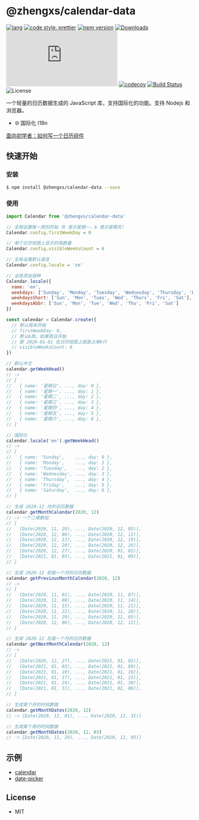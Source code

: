 # @zhengxs/calendar-data

[![lang](https://img.shields.io/badge/lang-typescript-informational)](https://www.typescriptlang.org/)
[![code style: prettier](https://img.shields.io/badge/code_style-prettier-ff69b4.svg?style=flat-square)](https://github.com/prettier/prettier)
[![npm version](https://badge.fury.io/js/%40zhengxs%2Fcalendar-data.svg)](https://www.npmjs.com/package/%40zhengxs%2Fcalendar-data)
[![Downloads](https://img.shields.io/npm/dm/%40zhengxs%2Fcalendar-data.svg)](https://www.npmjs.com/package/%40zhengxs%2Fcalendar-data)
[![Gzip Size](http://img.badgesize.io/https://unpkg.com/@zhengxs/calendar-data/dist/calendar-data.umd.min.js?compression=gzip)](https://unpkg.com/@zhengxs/calendar-data/dist/calendar-data.umd.min.js)
[![codecov](https://codecov.io/gh/zhengxs2018/calendar-data/branch/main/graph/badge.svg?token=JBYVAK2RRG)](https://codecov.io/gh/zhengxs2018/calendar-data)
[![Build Status](https://travis-ci.com/zhengxs2018/calendar-data.svg?branch=main)](https://travis-ci.com/zhengxs2018/calendar-data)
![License](https://img.shields.io/badge/license-MIT-brightgreen.svg)

一个轻量的日历数据生成的 JavaScript 库，支持国际化的功能。支持 Nodejs 和浏览器。

- 🌐 国际化 I18n

[面向初学者：如何写一个日历组件](https://juejin.cn/post/6910585443345235975/)

## 快速开始

### 安装

```bash
$ npm install @zhengxs/calendar-data --save
```

### 使用

```javascript
import Calendar from '@zhengxs/calendar-data'

// 全局设置每一周的开始（0 表示星期一，6 表示星期天）
Calendar.config.firstWeekDay = 0

// 单个日历视图上显示的周数量
Calendar.config.visibleWeeksCount = 6

// 全局设置默认语言
Calendar.config.locale = 'cn'

// 全局添加语种
Calendar.locale({
  name: 'en',
  weekdays: ['Sunday', 'Monday', 'Tuesday', 'Wednesday', 'Thursday', 'Friday', 'Saturday'],
  weekdaysShort: ['Sun', 'Mon', 'Tues', 'Wed', 'Thurs', 'Fri', 'Sat'],
  weekdaysAbbr: ['Sun', 'Mon', 'Tue', 'Wed', 'Thu', 'Fri', 'Sat']
})

const calendar = Calendar.create({
  // 默认周末开始
  // firstWeekDay: 0,
  // 默认6周，如果周日开始
  // 那 2020-01-01 在日历视图上就是占用6行
  // visibleWeeksCount: 6
})

// 默认中文
calendar.getWeekHead()
// ->
// [
//   { name: '星期日', ..., day: 0 },
//   { name: '星期一', ..., day: 1 },
//   { name: '星期二', ..., day: 2 },
//   { name: '星期三', ..., day: 3 },
//   { name: '星期四', ..., day: 4 },
//   { name: '星期五', ..., day: 5 },
//   { name: '星期六', ..., day: 6 },
// ]

// 国际化
calendar.locale('en').getWeekHead()
// ->
// [
//   { name: 'Sunday',    ..., day: 0 },
//   { name: 'Monday',    ..., day: 1 },
//   { name: 'Tuesday',   ..., day: 2 },
//   { name: 'Wednesday', ..., day: 3 },
//   { name: 'Thursday',  ..., day: 4 },
//   { name: 'Friday',    ..., day: 5 },
//   { name: 'Saturday',  ..., day: 6 },
// ]

// 生成 2020-12 月的日历数据
calendar.getMonthCalendar(2020, 12)
// -> 一个二维数组
// [
//   [Date(2020, 11, 29), ..., Date(2020, 12, 05)],
//   [Date(2020, 12, 06), ..., Date(2020, 12, 12)],
//   [Date(2020, 12, 13), ..., Date(2020, 12, 19)],
//   [Date(2020, 12, 20), ..., Date(2020, 12, 26)],
//   [Date(2020, 12, 27), ..., Date(2020, 01, 02)],
//   [Date(2021, 01, 03), ..., Date(2021, 01, 09)],
// ]

// 生成 2020-12 前面一个月的日历数据
calendar.getPreviousMonthCalendar(2020, 12)
// ->
// [
//   [Date(2020, 11, 01), ..., Date(2020, 11, 07)],
//   [Date(2020, 11, 08), ..., Date(2020, 11, 14)],
//   [Date(2020, 11, 15), ..., Date(2020, 11, 21)],
//   [Date(2020, 11, 22), ..., Date(2020, 11, 28)],
//   [Date(2020, 11, 29), ..., Date(2020, 11, 05)],
//   [Date(2020, 12, 06), ..., Date(2020, 12, 12)],
// ]

// 生成 2020-12 后面一个月的日历数据
calendar.getNextMonthCalendar(2020, 12)
// ->
// [
//   [Date(2020, 12, 27), ..., Date(2021, 01, 02)],
//   [Date(2021, 01, 03), ..., Date(2021, 01, 09)],
//   [Date(2021, 01, 10), ..., Date(2021, 01, 16)],
//   [Date(2021, 01, 17), ..., Date(2021, 01, 23)],
//   [Date(2021, 01, 24), ..., Date(2021, 01, 30)],
//   [Date(2021, 01, 31), ..., Date(2021, 02, 06)],
// ]

// 生成某个月的时间数据
calendar.getMonthDates(2020, 12)
// -> [Date(2020, 12, 01), ..., Date(2020, 12, 31)]

// 生成某个周的时间数据
calendar.getMonthDates(2020, 12, 03)
// -> [Date(2020, 11, 29), ..., Date(2020, 12, 05)]
```

## 示例

- [calendar](./examples/calendar.html)
- [date-picker](./examples/date-picker.html)

## License

- MIT
